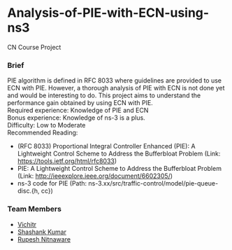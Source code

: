 # Analysis-of-PIE-with-ECN-using-ns3
CN Course Project 

### Brief
PIE algorithm is defined in RFC 8033 where guidelines are provided to use ECN with
PIE. However, a thorough analysis of PIE with ECN is not done yet and would be interesting
to do. This project aims to understand the performance gain obtained by using ECN with PIE.<br>
Required experience: Knowledge of PIE and ECN<br>
Bonus experience: Knowledge of ns-3 is a plus.<br>
Difficulty: Low to Moderate<br>
Recommended Reading:
- (RFC 8033) Proportional Integral Controller Enhanced (PIE): A Lightweight Control
Scheme to Address the Bufferbloat Problem (Link: https://tools.ietf.org/html/rfc8033)
- PIE: A Lightweight Control Scheme to Address the Bufferbloat Problem (Link:
http://ieeexplore.ieee.org/document/6602305/)
- ns-3 code for PIE (Path: ns-3.xx/src/traffic-control/model/pie-queue-disc.{h, cc})

### Team Members
- [Vichitr](https://github.com/vichitr)
- [Shashank Kumar](https://github.com/skumrao)
- [Rupesh Nitnaware](https://github.com/Iamrupesh)
